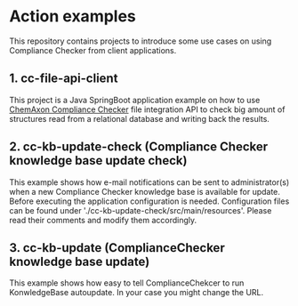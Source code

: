 # Action examples
This repository contains projects to introduce some use cases on using Compliance Checker from client applications.  

## 1. cc-file-api-client
This project is a Java SpringBoot application example on how to use [ChemAxon Compliance Checker](https://chemaxon.com/products/compliance-checker) file integration API to check big amount of structures read from a relational database and writing back the results.

## 2. cc-kb-update-check (Compliance Checker knowledge base update check)
This example shows how e-mail notifications can be sent to administrator(s) when a new Compliance Checker knowledge base is available for update.<br>
Before executing the application configuration is needed. Configuration files can be found under './cc-kb-update-check/src/main/resources'. Please read their comments and modify them accordingly.

## 3. cc-kb-update (ComplianceChecker knowledge base update)
This example shows how easy to tell ComplianceChekcer to run KonwledgeBase autoupdate. In your case you might change the URL.